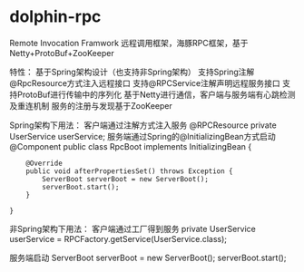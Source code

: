 # dolphin-rpc
Remote Invocation Framwork
远程调用框架，海豚RPC框架，基于Netty+ProtoBuf+ZooKeeper

特性：
基于Spring架构设计（也支持非Spring架构）
支持Spring注解@RpcResource方式注入远程接口
支持@RPCService注解声明远程服务接口
支持ProtoBuf进行传输中的序列化
基于Netty进行通信，客户端与服务端有心跳检测及重连机制
服务的注册与发现基于ZooKeeper

Spring架构下用法：
客户端通过注解方式注入服务
    @RPCResource
    private UserService userService;
服务端通过Spring的@InitializingBean方式启动
    @Component
    public class RpcBoot implements InitializingBean {
    
        @Override
        public void afterPropertiesSet() throws Exception {
            ServerBoot serverBoot = new ServerBoot();
            serverBoot.start();
        }

    }

非Spring架构下用法：
客户端通过工厂得到服务
    private UserService userService = RPCFactory.getService(UserService.class);

服务端启动
    ServerBoot serverBoot = new ServerBoot();
    serverBoot.start();
